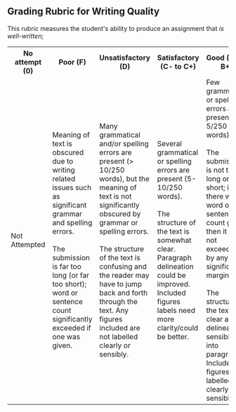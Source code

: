 ## Grading Rubric for Writing Quality ##

This rubric measures the student's ability to produce an assignment that *is well-written*; 

<table>
  <tr>
  <th>No attempt (0)</th>
    <th>Poor (F)</th>
    <th>Unsatisfactory (D)</th>
    <th>Satisfactory (C- to C+)</th>
    <th>Good (B- to B+)</th>  
    <th>Excellent (A- to A+)</th>
  </tr>
  <tr>
	<td>Not Attempted</td>
    <td>Meaning of text is obscured due to writing related issues such as significant grammar and spelling errors. <br></br> The submission is far too long (or far too short); word or sentence count significantly exceeded if one was given.</td>
    <td>Many grammatical and/or spelling errors are present (> 10/250 words), but the meaning of text is not significantly obscured by grammar or spelling errors.
    <br/><br/> The structure of the text is confusing and the reader may have to jump back and forth through the text. Any figures included are not labelled clearly or sensibly.</td>
    <td>Several grammatical or spelling errors are present (5-10/250 words).
    <br/><br/> The structure of the text is somewhat clear. Paragraph delineation could be improved. Included figures labels need more clarity/could be better.</td>
    <td>Few grammatical or spelling errors are present (2-5/250 words). <br></br> The submisison is not too long or too short; if there was a word or sentence count given, then it was not exceeded by any significant margin.
    <br/><br/> The structure of the text is clear and delineated sensibly into paragraphs. Included figures are labelled clearly and sensibly.</td>
    <td>Almost no grammatical or spelling errors are present (< 2/250 words).<br></br>  The submission is concise and to the point; the word or sentence count was respected.
    <br/><br/> The structure of the text is impeccable; the reader never has to jump back and forth unless clearly instructed to do so by references.</td>
  </tr>
</table>

